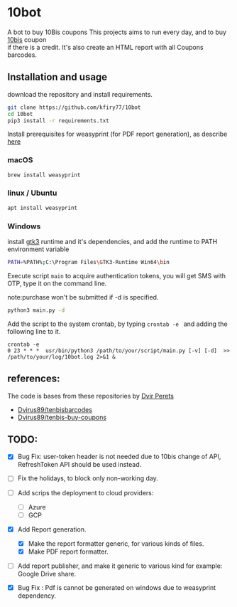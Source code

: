 # 10bot

A bot to buy 10Bis coupons
This projects aims to run every day, and to buy [10bis](www.10bis.co.il) coupon  
if there is a credit. It's also create an HTML report with all Coupons barcodes. 

## Installation and usage

download the repository and install requirements.

```sh
git clone https://github.com/kfiry77/10bot
cd 10bot
pip3 install -r requirements.txt
```

Install prerequisites for weasyprint (for PDF report generation), as describe  [here](https://doc.courtbouillon.org/weasyprint/stable/first_steps.html)
### macOS
```sh
brew install weasyprint
```
### linux / Ubuntu 
```sh
apt install weasyprint
```
### Windows
 install [gtk3](https://github.com/tschoonj/GTK-for-Windows-Runtime-Environment-Installer/releases) runtime and it's dependencies, and add the runtime to PATH environment variable
```sh
PATH=%PATH%;C:\Program Files\GTK3-Runtime Win64\bin
```

Execute script ```main```  to acquire authentication tokens, you will get SMS with OTP, type it on the command line.

note:purchase won't be submitted if -d is specified. 
```sh
python3 main.py -d 
```

Add the script to the system crontab, by typing ```crontab -e ``` and adding the following line to it.   
```
crontab -e
0 23 * * *  usr/bin/python3 /path/to/your/script/main.py [-v] [-d]  >> /path/to/your/log/10bot.log 2>&1 &
```

## references:

The code is bases from these repositories by [Dvir Perets](https://github.com/Dvirus89)
- [Dvirus89/tenbisbarcodes](https://github.com/Dvirus89/tenbisbarcodes)
- [Dvirus89/tenbis-buy-coupons](https://github.com/Dvirus89/tenbis-buy-coupons)

## TODO:  
- [x] Bug Fix: user-token header is not needed due to 10bis change of API, RefreshToken API should be used instead.  
- [ ] Fix the holidays, to block only non-working day. 
- [ ] Add scrips the deployment to cloud providers:
  - [ ] Azure 
  - [ ] GCP
- [x] Add Report generation.
  - [x] Make the report formatter generic, for various kinds of files.
  - [x] Make PDF report formatter. 
- [ ] Add report publisher, and make it generic to various kind for example: Google Drive share.
- [x] Bug Fix : Pdf is cannot be generated on windows due to weasyprint dependency.

